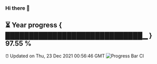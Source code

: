 ### Hi there 👋
⏳ Year progress { █████████████████████████████▁ } 97.55 %
---
⏰ Updated on Thu, 23 Dec 2021 00:56:46 GMT
![Progress Bar CI](https://github.com/liununu/liununu/workflows/Progress%20Bar%20CI/badge.svg)

